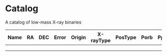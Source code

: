 # Catalog
A catalog of low-mass X-ray binaries

|Name|RA|DEC|Error|Origin|X-rayType|PosType|Porb|Ppulse|AltName1|AltName2|OptName|OptRef|SpType|Spin|CRSF|Type|   |   |   |
|---|---|---|---|---|---|---|---|---|---|---|---|---|---|---|---|---|---|---|---|
|   |   |   |   |   |   |   |   |   |   |   |   |   |   |   |   |   |   |   |   |
|   |   |   |   |   |   |   |   |   |   |   |   |   |   |   |   |   |   |   |   |
|   |   |   |   |   |   |   |   |   |   |   |   |   |   |   |   |   |   |   |   |
